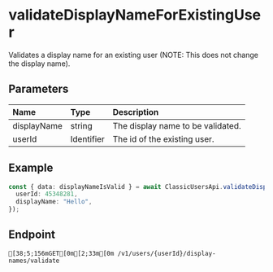 
# validateDisplayNameForExistingUser
Validates a display name for an existing user (NOTE: This does not change the display name).


## Parameters
| Name        | Type       | Description                       |
| :---------- | :--------- | :-------------------------------- |
| displayName | string     | The display name to be validated. |
| userId      | Identifier | The id of the existing user.      |



## Example
```ts copy showLineNumbers
const { data: displayNameIsValid } = await ClassicUsersApi.validateDisplayNameForExistingUser({
  userId: 45348281,
  displayName: "Hello",
}); 
```



## Endpoint
```ansi
[38;5;156mGET[0m[2;33m[0m /v1/users/{userId}/display-names/validate
```
  